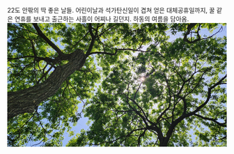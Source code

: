 22도 안팎의 딱 좋은 날들. 어린이날과 석가탄신일이 겹쳐 얻은 대체공휴일까지, 꿀 같은 연휴를 보내고 출근하는 사흘이 어찌나 길던지.
하동의 여름을 담아옴.
![](assets/images/2025-05-09.jpg)
